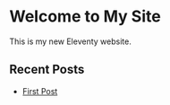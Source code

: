 # Welcome to My Site

This is my new Eleventy website. 

## Recent Posts

- [First Post](/posts/first-post/)
